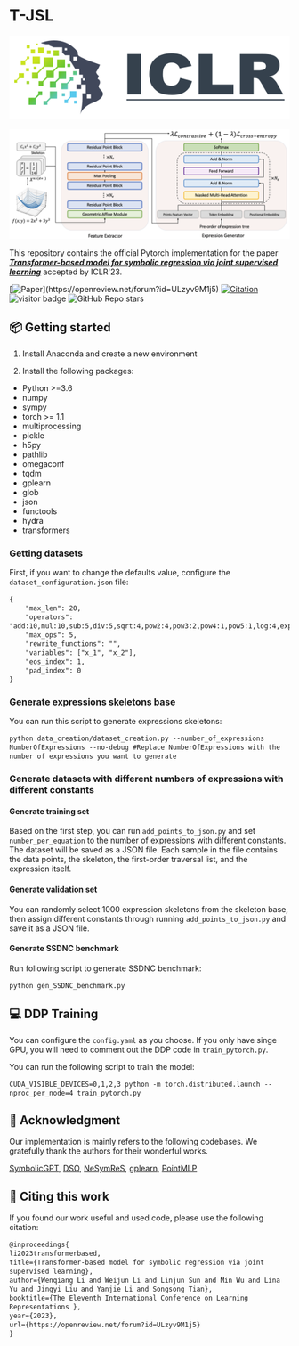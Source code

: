 # T-JSL
<div align="center">
  <img src="img/ICLR-logo.svg" alt="ICLR-logo">
</div>

![overview](img/Overview.png)



This repository contains the official Pytorch implementation for the paper [***Transformer-based model for symbolic regression via joint supervised learning***](https://openreview.net/forum?id=ULzyv9M1j5) accepted by ICLR'23. 

[![Paper](https://img.shields.io/badge/Paper-📖-blue?)](https://openreview.net/forum?id=ULzyv9M1j5)
[![Citation](https://img.shields.io/badge/citation-21-green)](#projects-using-Joint_Supervised_Learning_for_SR)
![visitor badge](https://visitor-badge.laobi.icu/badge?page_id=AILWQ.Joint_Supervised_Learning_for_SR&left_color=red&right_color=green&left_text=Hello%20Visitors)
![GitHub Repo stars](https://img.shields.io/github/stars/AILWQ/Joint_Supervised_Learning_for_SR?style=social)

## 📦 Getting started

1. Install Anaconda and create a new environment

2. Install the following packages:

- Python >=3.6
- numpy
- sympy
- torch >= 1.1
- multiprocessing
- pickle
- h5py
- pathlib
- omegaconf
- tqdm
- gplearn
- glob
- json
- functools
- hydra
- transformers



### Getting datasets

First, if you want to change the defaults value, configure the `dataset_configuration.json` file:

```
{
    "max_len": 20,
    "operators": "add:10,mul:10,sub:5,div:5,sqrt:4,pow2:4,pow3:2,pow4:1,pow5:1,log:4,exp:4,sin:4,cos:4,tan:4",
    "max_ops": 5,
    "rewrite_functions": "",
    "variables": ["x_1", "x_2"],
    "eos_index": 1,
    "pad_index": 0
}
```

### Generate expressions skeletons base

You can run this script to generate expressions skeletons:

```
python data_creation/dataset_creation.py --number_of_expressions NumberOfExpressions --no-debug #Replace NumberOfExpressions with the number of expressions you want to generate
```

### Generate datasets with different numbers of expressions with different constants

#### Generate training set

Based on the first step, you can run `add_points_to_json.py` and set `number_per_equation` to the number of expressions with different constants. The dataset will be saved as a JSON file. Each sample in the file contains the data points, the skeleton, the first-order traversal list, and the expression itself.

#### Generate validation set

You can randomly select 1000 expression skeletons from the skeleton base, then assign different constants through running `add_points_to_json.py` and save it as a JSON file.

#### Generate SSDNC benchmark

Run following script to generate SSDNC benchmark:

```
python gen_SSDNC_benchmark.py
```



## 💻 DDP Training

You can configure the `config.yaml` as you choose. If you only have singe GPU, you will need to comment out the DDP code in `train_pytorch.py`.

You can run the following script to train the model:

```
CUDA_VISIBLE_DEVICES=0,1,2,3 python -m torch.distributed.launch --nproc_per_node=4 train_pytorch.py
```



## 🙏 Acknowledgment

Our implementation is mainly refers to the following codebases. We gratefully thank the authors for their wonderful works.

[SymbolicGPT](https://github.com/mojivalipour/symbolicgpt), [DSO](https://github.com/brendenpetersen/deep-symbolic-optimization), [NeSymReS](https://github.com/SymposiumOrganization/NeuralSymbolicRegressionThatScales), [gplearn](https://github.com/trevorstephens/gplearn), [PointMLP](https://github.com/ma-xu/pointMLP-pytorch)



## 🔗 Citing this work

If you found our work useful and used code, please use the following citation:

```
@inproceedings{
li2023transformerbased,
title={Transformer-based model for symbolic regression via joint supervised learning},
author={Wenqiang Li and Weijun Li and Linjun Sun and Min Wu and Lina Yu and Jingyi Liu and Yanjie Li and Songsong Tian},
booktitle={The Eleventh International Conference on Learning Representations },
year={2023},
url={https://openreview.net/forum?id=ULzyv9M1j5}
}
```



